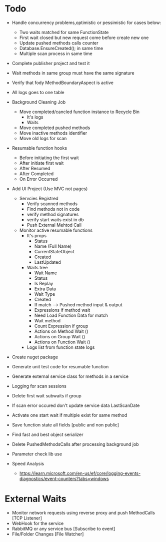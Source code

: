 ﻿# Todo

* Handle concurrency problems,optimistic or pessimistic for cases below:
	* Two waits matched for same FunctionState
	* First wait closed but new request come before create new one
	* Update pushed methods calls counter
	* Database.EnsureCreated(); in same time
	* Multiple scan process in same time
* Complete publisher project and test it
* Wait methods in same group must have the same signature
* Verify that fody MethodBoundaryAspect is active
* All logs goes to one table
* Background Cleaning Job
	* Move completed/cancled function instance to Recycle Bin
		* It's logs
		* Waits
	* Move completed pushed methods
	* Move inactive methods identifier
	* Move old logs for scan 
* Resumable function hooks
	* Before initiating the first wait
	* After initiate first wait
	* After Resumed
	* After Completed
	* On Error Occurred
* Add UI Project (Use MVC not pages)
	* Servcies Registred
		* Verify scanned methods 
		* Find methods not in code
		* verify method signatures
		* verify start waits exist in db
		* Push External Mehtod Call
	* Monitor active resumable functions
		* It's props 
			* Status
			* Name (Full Name)
			* CurrentStateObject
			* Created
			* LastUpdated
		* Waits tree
			* Wait Name
			* Status
			* Is Replay
			* Extra Data
			* Wait Type
			* Created
			* If match --> Pushed method input & output
			* Expressions if method wait
			* Need Load Function Data for match
			* Wait method
			* Count Expression if group
			* Actions on Method Wait ()
			* Actions on Group Wait ()
			* Actions on Function Wait ()
		* Logs list from function state logs
* Create nuget package





* Generate unit test code for resumable function
* Generate external service class for methods in a service
		
* Logging for scan sessions

* Delete first wait subwaits if group
* If scan error occured don't update service data LastScanDate




* Activate one start wait if multiple exist for same method









* Save function state all fields [public and non public]
* Find fast and best object serializer

* Delete PushedMethodsCalls after processing background job
* Parameter check lib use



* Speed Analysis	
	* https://learn.microsoft.com/en-us/ef/core/logging-events-diagnostics/event-counters?tabs=windows


# External Waits 
* Monitor network requests using reverse proxy and push MethodCalls [TCP Listener]
* WebHook for the service
* RabbitMQ or any service bus [Subscribe to event]
* File/Folder Changes [File Watcher]
